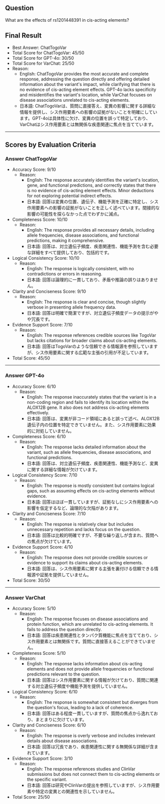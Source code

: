 ## Question

What are the effects of rs1201448391 in cis-acting elements?

## Final Result

- Best Answer: ChatTogoVar
- Total Score for ChatTogoVar: 45/50
- Total Score for GPT-4o: 30/50
- Total Score for VarChat: 25/50
- Reason:
  - English: ChatTogoVar provides the most accurate and complete response, addressing the question directly and offering detailed information about the variant's impact, while clarifying that there is no evidence of cis-acting element effects. GPT-4o lacks specificity and misidentifies the variant's location, while VarChat focuses on disease associations unrelated to cis-acting elements.
  - 日本語: ChatTogoVarは、質問に直接答え、変異の影響に関する詳細な情報を提供し、シス作用要素への影響の証拠がないことを明確にしています。GPT-4oは具体性に欠け、変異の位置を誤って特定しており、VarChatはシス作用要素とは無関係な疾患関連に焦点を当てています。

---

## Scores by Evaluation Criteria

### Answer ChatTogoVar
- Accuracy Score: 9/10
  - Reason: 
    - English: The response accurately identifies the variant's location, gene, and functional predictions, and correctly states that there is no evidence of cis-acting element effects. Minor deductions for not exploring potential indirect effects.
    - 日本語: 回答は変異の位置、遺伝子、機能予測を正確に特定し、シス作用要素への影響の証拠がないことを正しく述べています。間接的な影響の可能性を探らなかった点でわずかに減点。
- Completeness Score: 10/10
  - Reason: 
    - English: The response provides all necessary details, including allele frequencies, disease associations, and functional predictions, making it comprehensive.
    - 日本語: 回答は、対立遺伝子頻度、疾患関連性、機能予測を含む必要な詳細をすべて提供しており、包括的です。
- Logical Consistency Score: 10/10
  - Reason: 
    - English: The response is logically consistent, with no contradictions or errors in reasoning.
    - 日本語: 回答は論理的に一貫しており、矛盾や推論の誤りはありません。
- Clarity and Conciseness Score: 9/10
  - Reason: 
    - English: The response is clear and concise, though slightly verbose in presenting allele frequency data.
    - 日本語: 回答は明確で簡潔ですが、対立遺伝子頻度データの提示がやや冗長です。
- Evidence Support Score: 7/10
  - Reason: 
    - English: The response references credible sources like TogoVar but lacks citations for broader claims about cis-acting elements.
    - 日本語: 回答はTogoVarのような信頼できる情報源を参照していますが、シス作用要素に関する広範な主張の引用が不足しています。
- Total Score: 45/50

---

### Answer GPT-4o
- Accuracy Score: 6/10
  - Reason: 
    - English: The response inaccurately states that the variant is in a non-coding region and fails to identify its location within the ALOX12B gene. It also does not address cis-acting elements effectively.
    - 日本語: 回答は、変異が非コード領域にあると誤って述べ、ALOX12B遺伝子内の位置を特定できていません。また、シス作用要素に効果的に対処していません。
- Completeness Score: 6/10
  - Reason: 
    - English: The response lacks detailed information about the variant, such as allele frequencies, disease associations, and functional predictions.
    - 日本語: 回答は、対立遺伝子頻度、疾患関連性、機能予測など、変異に関する詳細な情報が欠けています。
- Logical Consistency Score: 7/10
  - Reason: 
    - English: The response is mostly consistent but contains logical gaps, such as assuming effects on cis-acting elements without evidence.
    - 日本語: 回答はほぼ一貫していますが、証拠なしにシス作用要素への影響を仮定するなど、論理的な欠陥があります。
- Clarity and Conciseness Score: 7/10
  - Reason: 
    - English: The response is relatively clear but includes unnecessary repetition and lacks focus on the question.
    - 日本語: 回答は比較的明確ですが、不要な繰り返しが含まれ、質問への焦点が欠けています。
- Evidence Support Score: 4/10
  - Reason: 
    - English: The response does not provide credible sources or evidence to support its claims about cis-acting elements.
    - 日本語: 回答は、シス作用要素に関する主張を裏付ける信頼できる情報源や証拠を提供していません。
- Total Score: 30/50

---

### Answer VarChat
- Accuracy Score: 5/10
  - Reason: 
    - English: The response focuses on disease associations and protein function, which are unrelated to cis-acting elements. It fails to address the question directly.
    - 日本語: 回答は疾患関連性とタンパク質機能に焦点を当てており、シス作用要素とは無関係です。質問に直接答えることができていません。
- Completeness Score: 5/10
  - Reason: 
    - English: The response lacks information about cis-acting elements and does not provide allele frequencies or functional predictions relevant to the question.
    - 日本語: 回答はシス作用要素に関する情報が欠けており、質問に関連する対立遺伝子頻度や機能予測を提供していません。
- Logical Consistency Score: 6/10
  - Reason: 
    - English: The response is somewhat consistent but diverges from the question's focus, leading to a lack of coherence.
    - 日本語: 回答はある程度一貫していますが、質問の焦点から逸れており、まとまりに欠けています。
- Clarity and Conciseness Score: 6/10
  - Reason: 
    - English: The response is overly verbose and includes irrelevant details about disease associations.
    - 日本語: 回答は冗長であり、疾患関連性に関する無関係な詳細が含まれています。
- Evidence Support Score: 3/10
  - Reason: 
    - English: The response references studies and ClinVar submissions but does not connect them to cis-acting elements or the specific variant.
    - 日本語: 回答は研究やClinVarの提出を参照していますが、シス作用要素や特定の変異との関連性を示していません。
- Total Score: 25/50